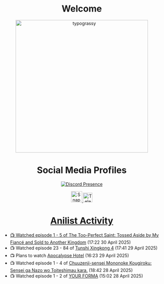<div align="center">

# Welcome
<a href="https://github.com/kawarimidoll/typograssy">
    <img alt="typograssy" src="https://typograssy.deno.dev/api?text=%E3%82%88%E3%81%86%E3%81%93%E3%81%9D%E3%81%BF%E3%81%AA%E3%81%95%E3%82%93%20-%20Sheby--&&l0=none&l1=82d9d0&l2=027353&l3=038c4c&l4=01402e&bg=none&frame=none&speed=100&comment=" width="421.99">
</a>

</div>

<div align="center">

# Social Media Profiles

[![Discord Presence](https://lanyard.cnrad.dev/api/612532963938271232)](https://discord.com/users/612532963938271232)


<a href="https://www.snapchat.com/add/a.sheby" title="Snapchat Profile">
    <img src="https://www.freepnglogos.com/uploads/snapchat-logo-png-0.png" width="35" alt="Snapchat Logo" />


<a href="https://t.me/ASheby" title="Telegram Profile">
    <img src="https://www.freepnglogos.com/uploads/telegram-logo-png-0.png" width="30" alt="Telegram Logo" />


</div>

<div align="center">

# Anilist Activity

</div>

<!-- ANILIST_ACTIVITY:start -->

-   📺 Watched episode 1 - 5 of [The Too-Perfect Saint: Tossed Aside by My Fiancé and Sold to Another Kingdom](https://anilist.co/anime/183275) (17:22 30 April 2025)
-   📺 Watched episode 23 - 84 of [Tunshi Xingkong 4](https://anilist.co/anime/166219) (17:41 29 April 2025)
-   📺 Plans to watch [Apocalypse Hotel](https://anilist.co/anime/180675) (16:23 29 April 2025)
-   📺 Watched episode 1 - 4 of [Chuuzenji-sensei Mononoke Kougiroku: Sensei ga Nazo wo Toiteshimau kara.](https://anilist.co/anime/182419) (18:42 28 April 2025)
-   📺 Watched episode 1 - 2 of [YOUR FORMA](https://anilist.co/anime/167142) (15:02 28 April 2025)

<!-- ANILIST_ACTIVITY:end -->
